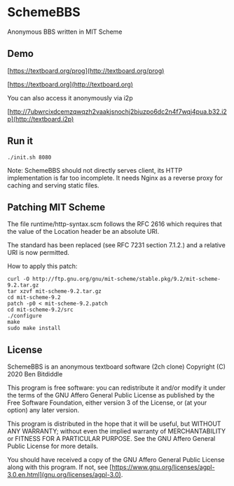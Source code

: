 # SchemeBBS

Anonymous BBS written in MIT Scheme

## Demo

[https://textboard.org/prog](http://textboard.org/prog)

[https://textboard.org](http://textboard.org)

You can also access it anonymously via i2p

[http://7ubwrcixdcemzqwqzh2vaakjsnochj2biuzpo6dc2n4f7wqj4pua.b32.i2p](http://textboard.i2p)

## Run it

```
./init.sh 8080
```

Note: SchemeBBS should not directly serves client, its HTTP implementation is 
far too incomplete. It needs Nginx as a reverse proxy for caching and serving
static files.

## Patching MIT Scheme

The file runtime/http-syntax.scm follows the RFC 2616 which requires
that the value of the Location header be an absolute URI.

The standard has been replaced (see RFC 7231 section 7.1.2.) and a
relative URI is now permitted.

How to apply this patch:

```
curl -O http://ftp.gnu.org/gnu/mit-scheme/stable.pkg/9.2/mit-scheme-9.2.tar.gz
tar xzvf mit-scheme-9.2.tar.gz
cd mit-scheme-9.2
patch -p0 < mit-scheme-9.2.patch
cd mit-scheme-9.2/src
./configure
make
sudo make install
```

## License

SchemeBBS is an anonymous textboard software (2ch clone)
Copyright (C) 2020 Ben Bitdiddle

This program is free software: you can redistribute it and/or modify
it under the terms of the GNU Affero General Public License as
published by the Free Software Foundation, either version 3 of the
License, or (at your option) any later version.

This program is distributed in the hope that it will be useful,
but WITHOUT ANY WARRANTY; without even the implied warranty of
MERCHANTABILITY or FITNESS FOR A PARTICULAR PURPOSE.  See the
GNU Affero General Public License for more details.

You should have received a copy of the GNU Affero General Public License
along with this program.  If not, see [https://www.gnu.org/licenses/agpl-3.0.en.html](gnu.org/licenses/agpl-3.0).
